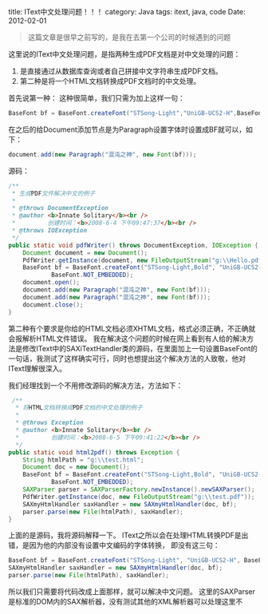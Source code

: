 title: IText中文处理问题！！！
category: Java
tags: itext, java, code
Date: 2012-02-01


> 这篇文章是很早之前写的，是我在去第一个公司的时候遇到的问题

这里说的IText中文处理问题，是指两种生成PDF文档是对中文处理的问题：

1. 是直接通过从数据库查询或者自己拼接中文字符串生成PDF文档。
2. 第二种是将一个HTML文档转换成PDF文档时的中文处理。

首先说第一种：
    这种很简单，我们只需为加上这样一句：

```java
BaseFont bf = BaseFont.createFont("STSong-Light","UniGB-UCS2-H",BaseFont.NOT_EMBEDDED);
```
在之后的给Document添加节点是为Paragraph设置字体时设置成BF就可以，如下：

```java
document.add(new Paragraph("混沌之神", new Font(bf)));
```

源码：

```java
/**
 * 生成PDF文件解决中文的例子
 *
 * @throws DocumentException
 * @author <b>Innate Solitary</b><br />
 *         创建时间：<b>2008-6-4 下午09:47:37</b><br />
 * @throws IOException
 */
public static void pdfWriter() throws DocumentException, IOException {
    Document document = new Document();
    PdfWriter.getInstance(document, new FileOutputStream("g:\\Hello.pdf"));
    BaseFont bf = BaseFont.createFont("STSong-Light,Bold", "UniGB-UCS2-H",
            BaseFont.NOT_EMBEDDED);
    document.open();
    document.add(new Paragraph("混沌之神", new Font(bf)));
    document.add(new Paragraph("混沌之神", new Font(bf)));
    document.close();
}
```


第二种有个要求是你给的HTML文档必须XHTML文档，格式必须正确，不正确就会报解析HTML文件错误。
我在解决这个问题的时候在网上看到有人给的解决方法是修改IText中的SAXiTextHandler类的源码，在里面加上一句设置BaseFont的一句话，我测试了这样确实可行，同时也想提出这个解决方法的人致敬，他对IText理解很深入。

我们经理找到一个不用修改源码的解决方法，方法如下：

```java
 /**
  * 将HTML文档转换成PDF文档的中文处理的例子
  *
  * @throws Exception
  * @author <b>Innate Solitary</b><br />
  *         创建时间：<b>2008-6-5 下午09:41:22</b><br />
  */
public static void html2pdf() throws Exception {
    String htmlPath = "g:\\test.html";
    Document doc = new Document();
    BaseFont bf = BaseFont.createFont("STSong-Light,Bold", "UniGB-UCS2-H",
            BaseFont.NOT_EMBEDDED);
    SAXParser parser = SAXParserFactory.newInstance().newSAXParser();
    PdfWriter.getInstance(doc, new FileOutputStream("g:\\test.pdf"));
    SAXmyHtmlHandler saxHandler = new SAXmyHtmlHandler(doc, bf);
    parser.parse(new File(htmlPath), saxHandler);
}
```


上面的是源码，我将源码解释一下。
IText之所以会在处理HTML转换PDF是出错，是因为他的内部没有设置中文编码的字体转换，
即没有这三句：

```java
BaseFont bf = BaseFont.createFont("STSong-Light", "UniGB-UCS2-H", BaseFont.NOT_EMBEDDED);
SAXmyHtmlHandler saxHandler = new SAXmyHtmlHandler(doc, bf);
parser.parse(new File(htmlPath), saxHandler);
```
所以我们只需要将代码改成上面那样，就可以解决中文问题。
这里的SAXParser 是标准的DOM内的SAX解析器，没有测试其他的XML解析器可以处理这里不
